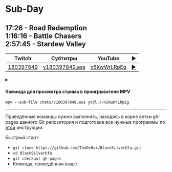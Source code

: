 <!-- video.js -->
<link href="https://cdnjs.cloudflare.com/ajax/libs/video.js/6.3.3/video-js.css" rel="stylesheet">
<script src="https://cdnjs.cloudflare.com/ajax/libs/video.js/6.3.3/video.js"></script>
<!-- videojs-youtube -->
<script src="https://cdnjs.cloudflare.com/ajax/libs/videojs-youtube/2.4.1/Youtube.js"></script>
<!-- libjass -->
<link href="https://cdn.jsdelivr.net/npm/libjass@0.11.0/libjass.css" rel="stylesheet">
<script src="https://cdn.jsdelivr.net/npm/libjass@0.11.0/libjass.js"></script>
<!-- videojs-ass -->
<link href="https://cdn.jsdelivr.net/npm/videojs-ass@0.8.0/src/videojs.ass.css" rel="stylesheet">
<script src="https://cdn.jsdelivr.net/npm/videojs-ass@0.8.0/src/videojs.ass.js"></script>
<!-- videojs-resolution-switcher -->
<script src="https://cdn.jsdelivr.net/npm/videojs-resolution-switcher@0.4.2/lib/videojs-resolution-switcher.min.js"></script>

<script>
function createPlayer(id, youtube, twitch) {
  videojs(id, {
    controls: true,
    nativeControlsForTouch: false,
    width: 640,
    height: 360,
    fluid: true,
    plugins: {
      ass: {
        src: ["../chats/v" + twitch + ".ass"],
        delay: -0.1,
      },
      videoJsResolutionSwitcher: {
        default: 'high',
        dynamicLabel: true
      }
    },
    techOrder: ["youtube"],
    sources: [{
      "type": "video/youtube",
      "src": "https://www.youtube.com/watch?v=" + youtube
    }]
  });
}
</script>

# Sub-Day

## 17:26 - Road Redemption<br>1:16:16 - Battle Chasers<br>2:57:45 - Stardew Valley

| Twitch | Субтитры | YouTube | ▶ |
| ------ | -------- | ------- | - |
| [180397849](https://www.twitch.tv/videos/180397849) | [v180397849.ass](../chats/v180397849.ass) | [x5KwWrLRpEg](https://www.youtube.com/watch?v=x5KwWrLRpEg) | <a href="/src/player.html?v=x5KwWrLRpEg&s=180397849" onclick="return openPlayer180397849()">▶</a> |

<script>
  function openPlayer180397849() {
    createPlayer("player-x5KwWrLRpEg", "x5KwWrLRpEg", "180397849");
    document.getElementById("spoiler-x5KwWrLRpEg").click();
    return false;
  }
</script>

<details>
  <summary id="spoiler-x5KwWrLRpEg"></summary>

  <div class="player-wrapper" style="margin-top: 32px">
    <video
      id="player-x5KwWrLRpEg"
      class="video-js vjs-default-skin vjs-big-play-centered" />
  </div>
</details>

#### Команда для просмотра стрима в проигрывателе MPV

```
mpv --sub-file chats/v180397849.ass ytdl://x5KwWrLRpEg
```
----

Приведённые команды нужно выполнить, находясь в корне ветки gh-pages данного Git репозитория и подготовив все нужные программы по [этой](../tutorials/watch-online.md) инструкции.

Быстрый старт:
* `git clone https://github.com/TheDrHax/BlackSilverUfa.git`
* `cd BlackSilverUfa`
* `git checkout gh-pages`
* Команда, приведённая выше

